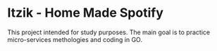 # Itzik - Home Made Spotify

This project intended for study purposes.
The main goal is to practice micro-services methologies and coding in  GO.